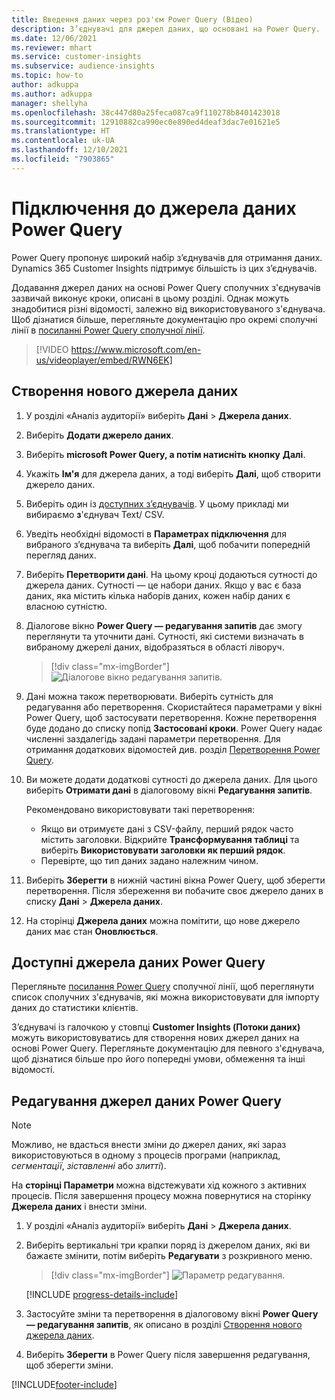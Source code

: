 ```yaml
---
title: Введення даних через роз'єм Power Query (Відео)
description: З’єднувачі для джерел даних, що основані на Power Query.
ms.date: 12/06/2021
ms.reviewer: mhart
ms.service: customer-insights
ms.subservice: audience-insights
ms.topic: how-to
author: adkuppa
ms.author: adkuppa
manager: shellyha
ms.openlocfilehash: 38c447d80a25feca087ca9f110278b8401423018
ms.sourcegitcommit: 12910882ca990ec0e890ed4deaf3dac7e01621e5
ms.translationtype: HT
ms.contentlocale: uk-UA
ms.lasthandoff: 12/10/2021
ms.locfileid: "7903865"
---
```

# <a name="connect-to-a-power-query-data-source"></a>Підключення до джерела даних Power Query

Power Query пропонує широкий набір з’єднувачів для отримання даних. Dynamics 365 Customer Insights підтримує більшість із цих з’єднувачів. 

Додавання джерел даних на основі Power Query сполучних з'єднувачів зазвичай виконує кроки, описані в цьому розділі. Однак можуть знадобитися різні відомості, залежно від використовуваного з'єднувача. Щоб дізнатися більше, перегляньте документацію про окремі сполучні лінії в [посиланні Power Query сполучної лінії](/power-query/connectors/).

> [!VIDEO https://www.microsoft.com/en-us/videoplayer/embed/RWN6EK]

## <a name="create-a-new-data-source"></a>Створення нового джерела даних

1. У розділі «Аналіз аудиторії» виберіть **Дані** > **Джерела даних**.

1. Виберіть **Додати джерело даних**.

1. Виберіть **microsoft Power Query, а потім натисніть кнопку** **Далі**.

1. Укажіть **Ім'я** для джерела даних, а тоді виберіть **Далі**, щоб створити джерело даних.

1. Виберіть один із [доступних з’єднувачів](#available-power-query-data-sources). У цьому прикладі ми вибираємо **з**'єднувач Text/ CSV.

1. Уведіть необхідні відомості в **Параметрах підключення** для вибраного з’єднувача та виберіть **Далі**, щоб побачити попередній перегляд даних.

1. Виберіть **Перетворити дані**. На цьому кроці додаються сутності до джерела даних. Сутності — це набори даних. Якщо у вас є база даних, яка містить кілька наборів даних, кожен набір даних є власною сутністю.

1. Діалогове вікно **Power Query — редагування запитів** дає змогу переглянути та уточнити дані. Сутності, які системи визначать в вибраному джерелі даних, відобразяться в області ліворуч.

   > [!div class="mx-imgBorder"]
   > ![Діалогове вікно редагування запитів.](media/data-manager-configure-edit-queries.png "Діалогове вікно редагування запитів")

1. Дані можна також перетворювати. Виберіть сутність для редагування або перетворення. Скористайтеся параметрами у вікні Power Query, щоб застосувати перетворення. Кожне перетворення буде додано до списку попід **Застосовані кроки**. Power Query надає численні заздалегідь задані параметри перетворення. Для отримання додаткових відомостей див. розділ [Перетворення Power Query](/power-query/power-query-what-is-power-query#transformations).

1. Ви можете додати додаткові сутності до джерела даних. Для цього виберіть **Отримати дані** в діалоговому вікні **Редагування запитів**.

   Рекомендовано використовувати такі перетворення:

   - Якщо ви отримуєте дані з CSV-файлу, перший рядок часто містить заголовки. Відкрийте **Трансформування таблиці** та виберіть **Використовувати заголовки як перший рядок**.
   - Перевірте, що тип даних задано належним чином.

1. Виберіть **Зберегти** в нижній частині вікна Power Query, щоб зберегти перетворення. Після збереження ви побачите своє джерело даних в списку **Дані** > **Джерела даних**.

1. На сторінці **Джерела даних** можна помітити, що нове джерело даних має стан **Оновлюється**.

## <a name="available-power-query-data-sources"></a>Доступні джерела даних Power Query

Перегляньте [посилання Power Query](/power-query/connectors/) сполучної лінії, щоб переглянути список сполучних з'єднувачів, які можна використовувати для імпорту даних до статистики клієнтів. 

З’єднувачі із галочкою у стовпці **Customer Insights (Потоки даних)** можуть використовуватись для створення нових джерел даних на основі Power Query. Перегляньте документацію для певного з'єднувача, щоб дізнатися більше про його попередні умови, обмеження та інші відомості.

## <a name="edit-power-query-data-sources"></a>Редагування джерел даних Power Query

> [!NOTE]
> Можливо, не вдасться внести зміни до джерел даних, які зараз використовуються в одному з процесів програми (наприклад, *сегментації*, *зіставленні* або *злитті*). 
>
> На **сторінці Параметри** можна відстежувати хід кожного з активних процесів. Після завершення процесу можна повернутися на сторінку **Джерела даних** і внести зміни.

1. У розділі «Аналіз аудиторії» виберіть **Дані** > **Джерела даних**.

2. Виберіть вертикальні три крапки поряд із джерелом даних, які ви бажаєте змінити, потім виберіть **Редагувати** з розкривного меню.

   > [!div class="mx-imgBorder"]
   > ![Параметр редагування.](media/edit-option-data-sources.png "Параметр редагування")

   [!INCLUDE [progress-details-include](../includes/progress-details-pane.md)]
   
3. Застосуйте зміни та перетворення в діалоговому вікні **Power Query — редагування запитів**, як описано в розділі [Створення нового джерела даних](#create-a-new-data-source).

4. Виберіть **Зберегти** в Power Query після завершення редагування, щоб зберегти зміни.


[!INCLUDE[footer-include](../includes/footer-banner.md)]
